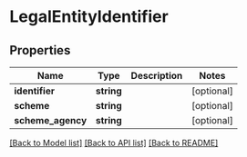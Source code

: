 # LegalEntityIdentifier

## Properties
Name | Type | Description | Notes
------------ | ------------- | ------------- | -------------
**identifier** | **string** |  | [optional] 
**scheme** | **string** |  | [optional] 
**scheme_agency** | **string** |  | [optional] 

[[Back to Model list]](../README.md#documentation-for-models) [[Back to API list]](../README.md#documentation-for-api-endpoints) [[Back to README]](../README.md)


